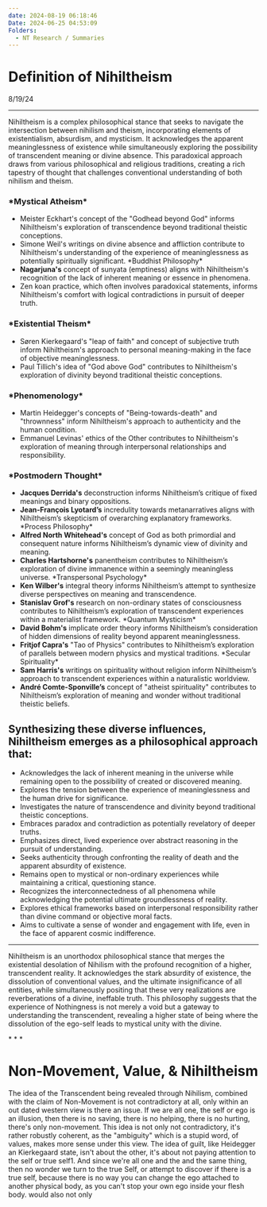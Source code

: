 ```yaml
---
date: 2024-08-19 06:18:46
Date: 2024-06-25 04:53:09
Folders:
  - NT Research / Summaries
---
```


# Definition of Nihiltheism

8/19/24

* * *

  

Nihiltheism is a complex philosophical stance that seeks to navigate the intersection between nihilism and theism, incorporating elements of existentialism, absurdism, and mysticism. It acknowledges the apparent meaninglessness of existence while simultaneously exploring the possibility of transcendent meaning or divine absence. This paradoxical approach draws from various philosophical and religious traditions, creating a rich tapestry of thought that challenges conventional understanding of both nihilism and theism.

### \*Mystical Atheism\*

- Meister Eckhart's concept of the "Godhead beyond God" informs Nihiltheism's exploration of transcendence beyond traditional theistic conceptions.
- Simone Weil's writings on divine absence and affliction contribute to Nihiltheism's understanding of the experience of meaninglessness as potentially spiritually significant. \*Buddhist Philosophy\*
- **Nagarjuna's** concept of sunyata (emptiness) aligns with Nihiltheism's recognition of the lack of inherent meaning or essence in phenomena.
- Zen koan practice, which often involves paradoxical statements, informs Nihiltheism's comfort with logical contradictions in pursuit of deeper truth. 

### \*Existential Theism\*

- Søren Kierkegaard's "leap of faith" and concept of subjective truth inform Nihiltheism's approach to personal meaning-making in the face of objective meaninglessness.
- Paul Tillich's idea of "God above God" contributes to Nihiltheism's exploration of divinity beyond traditional theistic conceptions. 

### \*Phenomenology\*

- Martin Heidegger's concepts of "Being-towards-death" and "thrownness" inform Nihiltheism's approach to authenticity and the human condition.
- Emmanuel Levinas' ethics of the Other contributes to Nihiltheism's exploration of meaning through interpersonal relationships and responsibility. 

### \*Postmodern Thought\*

- **Jacques Derrida's** deconstruction informs Nihiltheism’s critique of fixed meanings and binary oppositions.
- **Jean-François Lyotard’s** incredulity towards metanarratives aligns with Nihiltheism’s skepticism of overarching explanatory frameworks. \*Process Philosophy\*
- **Alfred North Whitehead's** concept of God as both primordial and consequent nature informs Nihiltheism’s dynamic view of divinity and meaning.
- **Charles Hartshorne's** panentheism contributes to Nihiltheism’s exploration of divine immanence within a seemingly meaningless universe. \*Transpersonal Psychology\*
- **Ken Wilber's** integral theory informs Nihiltheism’s attempt to synthesize diverse perspectives on meaning and transcendence.
- **Stanislav Grof's** research on non-ordinary states of consciousness contributes to Nihiltheism’s exploration of transcendent experiences within a materialist framework. \*Quantum Mysticism\*
- **David Bohm's** implicate order theory informs Nihiltheism’s consideration of hidden dimensions of reality beyond apparent meaninglessness.
- **Fritjof Capra's** "Tao of Physics" contributes to Nihiltheism’s exploration of parallels between modern physics and mystical traditions. \*Secular Spirituality\*
- **Sam Harris's** writings on spirituality without religion inform Nihiltheism’s approach to transcendent experiences within a naturalistic worldview.
- **André Comte-Sponville’s** concept of "atheist spirituality" contributes to Nihiltheism’s exploration of meaning and wonder without traditional theistic beliefs.

  

## Synthesizing these diverse influences, Nihiltheism emerges as a philosophical approach that:

- Acknowledges the lack of inherent meaning in the universe while remaining open to the possibility of created or discovered meaning.
- Explores the tension between the experience of meaninglessness and the human drive for significance.
- Investigates the nature of transcendence and divinity beyond traditional theistic conceptions.
- Embraces paradox and contradiction as potentially revelatory of deeper truths.
- Emphasizes direct, lived experience over abstract reasoning in the pursuit of understanding.
- Seeks authenticity through confronting the reality of death and the apparent absurdity of existence.
- Remains open to mystical or non-ordinary experiences while maintaining a critical, questioning stance.
- Recognizes the interconnectedness of all phenomena while acknowledging the potential ultimate groundlessness of reality.
- Explores ethical frameworks based on interpersonal responsibility rather than divine command or objective moral facts.
- Aims to cultivate a sense of wonder and engagement with life, even in the face of apparent cosmic indifference.

* * *

Nihiltheism is an unorthodox philosophical stance that merges the existential desolation of Nihilism with the profound recognition of a higher, transcendent reality. It acknowledges the stark absurdity of existence, the dissolution of conventional values, and the ultimate insignificance of all entities, while simultaneously positing that these very realizations are reverberations of a divine, ineffable truth. This philosophy suggests that the experience of Nothingness is not merely a void but a gateway to understanding the transcendent, revealing a higher state of being where the dissolution of the ego-self leads to mystical unity with the divine.  
  
\* \* \*

# Non-Movement, Value, & Nihiltheism

The idea of the Transcendent being revealed through Nihilism, combined with the claim of Non-Movement is not contradictory at all, only within an out dated western view is there an issue. If we are all one, the self or ego is an illusion, then there is no saving, there is no helping, there is no hurting, there's only non-movement. This idea is not only not contradictory, it's rather robustly coherent, as the "ambiguity" which is a stupid word, of values, makes more sense under this view. The idea of guilt, like Heidegger an Kierkegaard state, isn't about the other, it's about not paying attention to the self or true self1. And since we're all one and the and the same thing, then no wonder we turn to the true Self, or attempt to discover if there is a true self, because there is no way you can change the ego attached to another physical body, as you can't stop your own ego inside your flesh body. would also not only